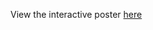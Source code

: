 View the interactive poster [here](https://j-berg.github.io/presentations/Metaboverse_SACB2020/index.html)
